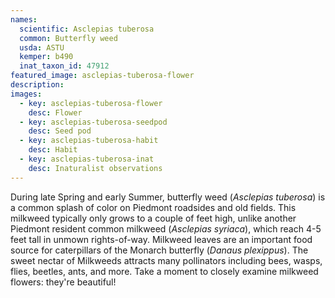 ```yaml
---
names: 
  scientific: Asclepias tuberosa
  common: Butterfly weed
  usda: ASTU
  kemper: b490
  inat_taxon_id: 47912
featured_image: asclepias-tuberosa-flower
description: 
images:
  - key: asclepias-tuberosa-flower
    desc: Flower
  - key: asclepias-tuberosa-seedpod
    desc: Seed pod
  - key: asclepias-tuberosa-habit
    desc: Habit
  - key: asclepias-tuberosa-inat
    desc: Inaturalist observations
---
```


During late Spring and early Summer, butterfly weed (*Asclepias tuberosa*) is a common splash of color on Piedmont roadsides and old fields. This milkweed typically only grows to a couple of feet high, unlike another Piedmont resident common milkweed (*Asclepias syriaca*), which reach 4-5 feet tall in unmown rights-of-way. Milkweed leaves are an important food source for caterpillars of the Monarch butterfly (*Danaus plexippus*). The sweet nectar of Milkweeds attracts many pollinators including bees, wasps, flies, beetles, ants, and more. Take a moment to closely examine milkweed flowers: they're beautiful!
